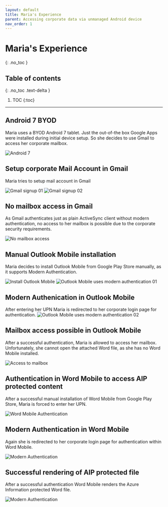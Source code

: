 ```yaml
---
layout: default
title: Maria's Experience
parent: Accessing corporate data via unmanaged Android device
nav_order: 1
---
```


# Maria's Experience
{: .no_toc }

## Table of contents
{: .no_toc .text-delta }

1. TOC
{:toc}

---

## Android 7 BYOD
Maria uses a BYOD Android 7 tablet. Just the out-of-the box Google Apps were installed during initial device setup. So she decides to use Gmail to access her corporate mailbox.

![](/assets/images/scenario12/Scenario12_03.PNG "Android 7")


## Setup corporate Mail Account in Gmail
Maria tries to setup mail account in Gmail

![](/assets/images/scenario12/Scenario12_04.PNG "Gmail signup 01")
![](/assets/images/scenario12/Scenario12_05.PNG "Gmail signup 02")

## No mailbox access in Gmail
As Gmail authenticates just as plain ActiveSync client without modern authentication, no access to her mailbox is possible due to the corporate security requirements.

![](/assets/images/scenario12/Scenario12_06.PNG "No mailbox access")

## Manual Outlook Mobile installation
Maria decides to install Outlook Mobile from Google Play Store manually, as it supports Modern Authentication.

![](/assets/images/scenario12/Scenario12_07.PNG "Install Outlook Mobile")
![](/assets/images/scenario12/Scenario12_08.PNG "Outlook Mobile uses modern authentication 01")

## Modern Authenication in Outlook Mobile
After entering her UPN Maria is redirected to her corporate login page for authentication.
![](/assets/images/scenario12/Scenario12_09.PNG "Outlook Mobile uses modern authentication 02")

## Mailbox access possible in Outlook Mobile
After a successful authentication, Maria is allowed to access her mailbox. Unfortunately, she cannot open the attached Word file, as she has no Word Mobile installed.

![](/assets/images/scenario12/Scenario12_10.PNG "Access to mailbox")

## Authentication in Word Mobile to access AIP protected content
After a successful manual installation of Word Mobile from Google Play Store, Maria is forced to enter her UPN.

![](/assets/images/scenario12/Scenario12_11.PNG "Word Mobile Authentication")

## Modern Authentication in Word Mobile
Again she is redirected to her corporate login page for authentication within Word Mobile.

![](/assets/images/scenario12/Scenario12_12.PNG "Modern Authentication")

## Successful rendering of AIP protected file
After a successful authentication Word Mobile renders the Azure Information protected Word file.

![](/assets/images/scenario12/Scenario12_13.PNG "Modern Authentication")